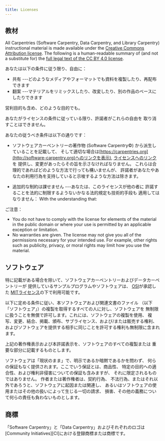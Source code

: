 ```yaml
---
title: Licenses
---
```


## 教材

All Carpentries (Software Carpentry, Data Carpentry, and Library Carpentry)
instructional material is made available under the [Creative Commons
Attribution license][cc-by-human]. The following is a human-readable summary of
(and not a substitute for) the [full legal text of the CC BY 4.0
license][cc-by-legal].

あなたは以下の条件に従う限り、自由に：

- 共有 ---どのようなメディアやフォーマットでも資料を複製したり、再配布できます
- 翻案 ---マテリアルをリミックスしたり、改変したり、別の作品のベースにしたりできます

営利目的も含め、どのような目的でも。

あなたがライセンスの条件に従っている限り、許諾者がこれらの自由を 取り消すことはできません。

あなたの従うべき条件は以下の通りです：

- ソフトウェアカーペントリーの著作物 (Software Carpentry©) から派生していることを記載して、 そして適切な場合は[https://carpentries.org](http://software-carpentry.org)へのリンクを表示), [ライセンスへのリンク](https://creativecommons.org/licenses/by/4.0/deed.ja)を 提供し、変更があったらその旨を示さなければなりません。 これらは合理的であればどのような方法で行っても構いませんが、 許諾者があなたやあなたの利用行為を支持していると示唆するような方法は除きます。

- 追加的な制約は課せません ---あなたは、このライセンスが他の者に 許諾することを法的に制限するようないかなる法的規定も技術的手段も 適用してはなりません：  With the understanding that:

ご注意：

- You do not have to comply with the license for elements of the material in
  the public domain or where your use is permitted by an applicable exception
  or limitation.
- No warranties are given. The license may not give you all of the permissions
  necessary for your intended use. For example, other rights such as publicity,
  privacy, or moral rights may limit how you use the material.

## ソフトウェア

特に記載がある場合を除いて、ソフトウェアカーペントリーおよびデータカーペントリーが 提供しているサンプルプログラムやソフトウェアは、 [OSI][osi]が承認した [MITライセンス](https://ja.osdn.net/projects/opensource/wiki/licenses%2FMIT_license)の下で利用可能です。

以下に定める条件に従い、本ソフトウェアおよび関連文書のファイル （以下「ソフトウェア」）の複製を取得するすべての人に対し、ソフトウェアを 無制限に扱うことを無償で許可します。これには、ソフトウェアの複製を使用、 複写、変更、結合、掲載、頒布、サブライセンス、および/または販売する権利、 およびソフトウェアを提供する相手に同じことを許可する権利も無制限に含まれます。

上記の著作権表示および本許諾表示を、ソフトウェアのすべての複製または 重要な部分に記載するものとします。

ソフトウェアは「現状のまま」で、明示であるか暗黙であるかを問わず、 何らの保証もなく提供されます。ここでいう保証とは、商品性、 特定の目的への適合性、および権利非侵害についての保証も含みますが、 それに限定されるものではありません。 作者または著作権者は、契約行為、 不法行為、またはそれ以外であろうと、ソフトウェアに起因または関連し、 あるいはソフトウェアの使用またはその他の扱いによって生じる一切の請求、 損害、その他の義務について何らの責任も負わないものとします。

## 商標

「Software Carpentry」と「Data Carpentry」およびそれぞれのロゴは\[Community Initiatives]\[CI]における登録商標または商標です。

[cc-by-human]: https://creativecommons.org/licenses/by/4.0/
[cc-by-legal]: https://creativecommons.org/licenses/by/4.0/legalcode
[mit-license]: https://opensource.org/licenses/mit-license.html
[carpentries]: https://carpentries.org
[osi]: https://opensource.org
